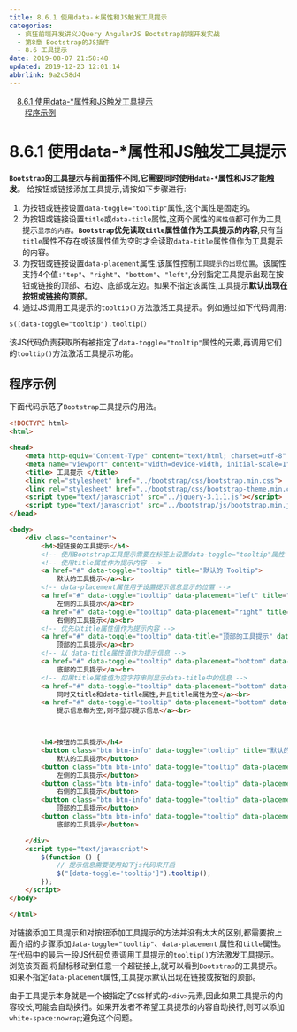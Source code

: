 ```yaml
---
title: 8.6.1 使用data-＊属性和JS触发工具提示
categories: 
  - 疯狂前端开发讲义JQuery AngularJS Bootstrap前端开发实战
  - 第8章 Bootstrap的JS插件
  - 8.6 工具提示
date: 2019-08-07 21:58:48
updated: 2019-12-23 12:01:14
abbrlink: 9a2c58d4
---
```

<div id='my_toc'><a href="/JavaReadingNotes/9a2c58d4/#8-6-1-使用data-*属性和JS触发工具提示" class="header_1">8.6.1 使用data-*属性和JS触发工具提示</a>&nbsp;<br><a href="/JavaReadingNotes/9a2c58d4/#程序示例" class="header_2">程序示例</a>&nbsp;<br></div>
<style>.header_1{margin-left: 1em;}.header_2{margin-left: 2em;}.header_3{margin-left: 3em;}.header_4{margin-left: 4em;}.header_5{margin-left: 5em;}.header_6{margin-left: 6em;}</style>
<!--more-->
<script>if (navigator.platform.search('arm')==-1){document.getElementById('my_toc').style.display = 'none';}var e,p = document.getElementsByTagName('p');while (p.length>0) {e = p[0];e.parentElement.removeChild(e);}</script>

<!--end-->
<!--SSTStart-->
# 8.6.1 使用data-*属性和JS触发工具提示 #
**`Bootstrap`的工具提示与前面插件不同,它需要同时使用`data-*`属性和JS才能触发**。
给按钮或链接添加工具提示,请按如下步骤进行:
1. 为按钮或链接设置`data-toggle="tooltip"`属性,这个属性是固定的。
2. 为按钮或链接设置`title`或`data-title`属性,这两个属性的`属性值`都可作为工具提示`显示的内容`。**`Bootstrap`优先读取`title`属性值作为工具提示的内容**,只有当`title`属性不存在或该属性值为空时才会读取`data-title`属性值作为工具提示的内容。
3. 为按钮或链接设置`data-placement`属性,该属性控制`工具提示的出现位置`。该属性支持4个值`:"top"`、`"right"`、`"bottom"`、`"left"`,分别指定工具提示出现在按钮或链接的顶部、右边、底部或左边。如果不指定该属性,工具提示**默认出现在按钮或链接的顶部**。
4. 通过JS调用工具提示的`tooltip()`方法激活工具提示。例如通过如下代码调用:
```html
$([data-toggle="tooltip").tooltip(）
```
该JS代码负责获取所有被指定了`data-toggle="tooltip"`属性的元素,再调用它们的`tooltip()`方法激活工具提示功能。

## 程序示例 ##
下面代码示范了`Bootstrap`工具提示的用法。
```html
<!DOCTYPE html>
<html>

<head>
    <meta http-equiv="Content-Type" content="text/html; charset=utf-8" />
    <meta name="viewport" content="width=device-width, initial-scale=1">
    <title> 工具提示 </title>
    <link rel="stylesheet" href="../bootstrap/css/bootstrap.min.css">
    <link rel="stylesheet" href="../bootstrap/css/bootstrap-theme.min.css">
    <script type="text/javascript" src="../jquery-3.1.1.js"></script>
    <script type="text/javascript" src="../bootstrap/js/bootstrap.min.js"></script>
</head>

<body>
    <div class="container">
        <h4>超链接的工具提示</h4>
        <!-- 使用Bootstrap工具提示需要在标签上设置data-toggle="tooltip"属性 -->
        <!-- 使用title属性作为提示内容 -->
        <a href="#" data-toggle="tooltip" title="默认的 Tooltip">
            默认的工具提示</a><br>
        <!-- data-placement属性用于设置提示信息显示的位置 -->
        <a href="#" data-toggle="tooltip" data-placement="left" title="左侧的工具提示">
            左侧的工具提示</a><br>
        <a href="#" data-toggle="tooltip" data-placement="right" title="右侧的工具提示">
            右侧的工具提示</a><br>
        <!-- 优先以title属性值作为提示内容 -->
        <a href="#" data-toggle="tooltip" data-title="顶部的工具提示" data-placement="top" title="xxx">
            顶部的工具提示</a><br>
        <!-- 以 data-title属性值作为提示信息 -->
        <a href="#" data-toggle="tooltip" data-placement="bottom" data-title="底部的工具提示">
            底部的工具提示</a><br>
        <!-- 如果title属性值为空字符串则显示data-title中的信息 -->
        <a href="#" data-toggle="tooltip" data-placement="bottom" data-title="yyyy" title="">
            同时又title和data-title属性,并且title属性为空</a><br>
        <a href="#" data-toggle="tooltip" data-placement="bottom" data-title="">
            提示信息都为空,则不显示提示信息</a><br>



        <h4>按钮的工具提示</h4>
        <button class="btn btn-info" data-toggle="tooltip" title="默认的 Tooltip">
            默认的工具提示</button>
        <button class="btn btn-info" data-toggle="tooltip" data-placement="left" title="左侧的工具提示">
            左侧的工具提示</button>
        <button class="btn btn-info" data-toggle="tooltip" data-placement="right" title="右侧的工具提示">
            右侧的工具提示</button>
        <button class="btn btn-info" data-toggle="tooltip" data-placement="top" title="顶部的工具提示">
            顶部的工具提示</button>
        <button class="btn btn-info" data-toggle="tooltip" data-placement="bottom" title="底部的工具提示">
            底部的工具提示</button>

    </div>
    <script type="text/javascript">
        $(function () {
            // 提示信息需要使用如下js代码来开启
            $("[data-toggle='tooltip']").tooltip();
        });
    </script>
</body>

</html>
```
对链接添加工具提示和对按钮添加工具提示的方法并没有太大的区别,都需要按上面介绍的步骤添加`data-toggle="tooltip"`、`data-placement` 属性和`title`属性。
在代码中的最后一段JS代码负责调用工具提示的`tooltip()`方法激发工具提示。
浏览该页面,将鼠标移动到任意一个超链接上,就可以看到`Bootstrap`的工具提示。
如果不指定`data-placement`属性,工具提示默认出现在链接或按钮的顶部。
<!--replace:nowrap=no wrap-->
由于工具提示本身就是一个被指定了`CSS`样式的`<div>`元素,因此如果工具提示的内容较长,可能会自动换行。如果开发者不希望工具提示的内容自动换行,则可以添加`white-space:nowrap`;避免这个问题。
<!--SSTStop-->

